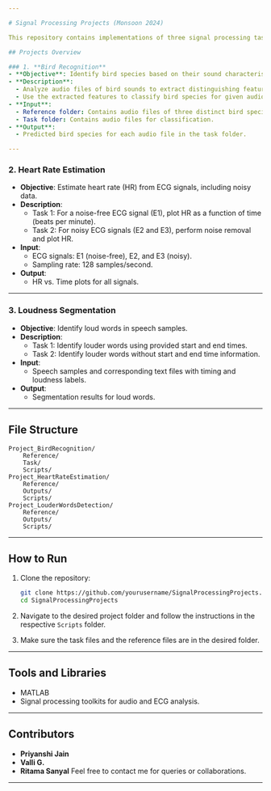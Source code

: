 ```yaml
---

# Signal Processing Projects (Monsoon 2024)

This repository contains implementations of three signal processing tasks completed as part of the Signal Processing course in Monsoon 2024. Each task involves analyzing different types of signals to extract meaningful insights.

## Projects Overview

### 1. **Bird Recognition**
- **Objective**: Identify bird species based on their sound characteristics.
- **Description**:
  - Analyze audio files of bird sounds to extract distinguishing features using time and frequency properties.
  - Use the extracted features to classify bird species for given audio files.
- **Input**:
  - Reference folder: Contains audio files of three distinct bird species.
  - Task folder: Contains audio files for classification.
- **Output**:
  - Predicted bird species for each audio file in the task folder.

---
```


### 2. **Heart Rate Estimation**
- **Objective**: Estimate heart rate (HR) from ECG signals, including noisy data.
- **Description**:
  - Task 1: For a noise-free ECG signal (E1), plot HR as a function of time (beats per minute).
  - Task 2: For noisy ECG signals (E2 and E3), perform noise removal and plot HR.
- **Input**:
  - ECG signals: E1 (noise-free), E2, and E3 (noisy).
  - Sampling rate: 128 samples/second.
- **Output**:
  - HR vs. Time plots for all signals.

---

### 3. **Loudness Segmentation**
- **Objective**: Identify loud words in speech samples.
- **Description**:
  - Task 1: Identify louder words using provided start and end times.
  - Task 2: Identify louder words without start and end time information.
- **Input**:
  - Speech samples and corresponding text files with timing and loudness labels.
- **Output**:
  - Segmentation results for loud words.

---

## File Structure
```
Project_BirdRecognition/
    Reference/
    Task/
    Scripts/
Project_HeartRateEstimation/
    Reference/
    Outputs/
    Scripts/
Project_LouderWordsDetection/
    Reference/
    Outputs/
    Scripts/
```

---

## How to Run
1. Clone the repository:
   ```bash
   git clone https://github.com/yourusername/SignalProcessingProjects.git
   cd SignalProcessingProjects
   ```
2. Navigate to the desired project folder and follow the instructions in the respective `Scripts` folder.

3. Make sure the task files and the reference files are in the desired folder.

---

## Tools and Libraries
- MATLAB
- Signal processing toolkits for audio and ECG analysis.

---

## Contributors
- **Priyanshi Jain**  
- **Valli G.**
- **Ritama Sanyal**
Feel free to contact me for queries or collaborations.

---
